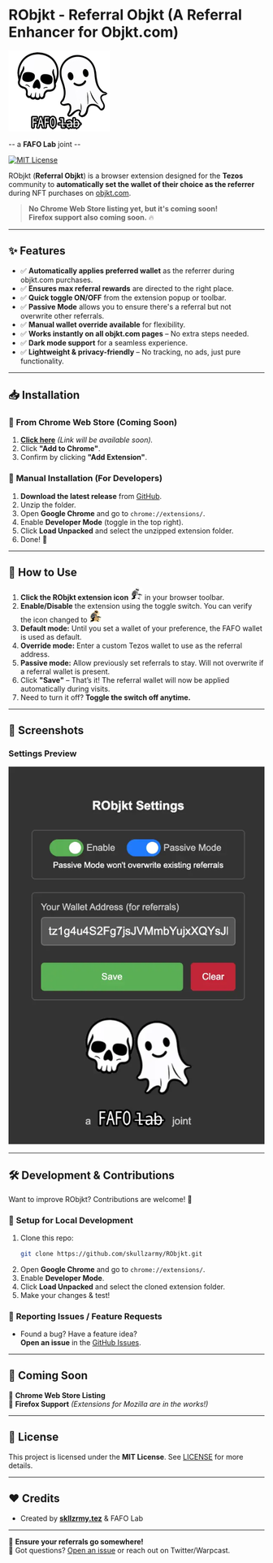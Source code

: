 # RObjkt - Referral Objkt (A Referral Enhancer for Objkt.com)

![a FAFO Lab joint](fafo-logo-200.png)

-- a **FAFO Lab** joint --

[![MIT License](https://img.shields.io/badge/license-MIT-blue.svg)](LICENSE)

RObjkt (**Referral Objkt**) is a browser extension designed for the **Tezos** community to **automatically set the wallet of their choice as the referrer** during NFT purchases on [objkt.com](https://objkt.com).

> **No Chrome Web Store listing yet, but it's coming soon!**  
> **Firefox support also coming soon.** 🔥

---

## ✨ Features

-   ✅ **Automatically applies preferred wallet** as the referrer during objkt.com purchases.
-   ✅ **Ensures max referral rewards** are directed to the right place.
-   ✅ **Quick toggle ON/OFF** from the extension popup or toolbar.
-   ✅ **Passive Mode** allows you to ensure there's a referral but not overwrite other referrals.
-   ✅ **Manual wallet override available** for flexibility.
-   ✅ **Works instantly on all objkt.com pages** – No extra steps needed.
-   ✅ **Dark mode support** for a seamless experience.
-   ✅ **Lightweight & privacy-friendly** – No tracking, no ads, just pure functionality.

---

## 📥 Installation

### 🔹 **From Chrome Web Store (Coming Soon)**

1. **[Click here](#)** _(Link will be available soon)._
2. Click **"Add to Chrome"**.
3. Confirm by clicking **"Add Extension"**.

### 🔹 **Manual Installation (For Developers)**

1. **Download the latest release** from [GitHub](https://github.com/skullzarmy/RObjkt/releases).
2. Unzip the folder.
3. Open **Google Chrome** and go to `chrome://extensions/`.
4. Enable **Developer Mode** (toggle in the top right).
5. Click **Load Unpacked** and select the unzipped extension folder.
6. Done! 🎉

---

## 🔧 How to Use

1. **Click the RObjkt extension icon** <img src="icon-off.png" alt="RObjkt extension icon off" width="24" /> in your browser toolbar.
1. **Enable/Disable** the extension using the toggle switch. You can verify the icon changed to <img src="icon-on.png" alt="RObjkt extension icon on" width="24">
1. **Default mode:** Until you set a wallet of your preference, the FAFO wallet is used as default.
1. **Override mode:** Enter a custom Tezos wallet to use as the referral address.
1. **Passive mode:** Allow previously set referrals to stay. Will not overwrite if a referral wallet is present.
1. Click **"Save"** – That’s it! The referral wallet will now be applied automatically during visits.
1. Need to turn it off? **Toggle the switch off anytime.**

---

## 📸 Screenshots

### Settings Preview

![Settings](./settings.webp)

---

## 🛠️ Development & Contributions

Want to improve RObjkt? Contributions are welcome! 🎉

### 🔹 **Setup for Local Development**

1. Clone this repo:
    ```bash
    git clone https://github.com/skullzarmy/RObjkt.git
    ```
2. Open **Google Chrome** and go to `chrome://extensions/`.
3. Enable **Developer Mode**.
4. Click **Load Unpacked** and select the cloned extension folder.
5. Make your changes & test!

### 🔹 **Reporting Issues / Feature Requests**

-   Found a bug? Have a feature idea?  
    **Open an issue** in the [GitHub Issues](https://github.com/skullzarmy/RObjkt/issues).

---

## 🚀 Coming Soon

🔹 **Chrome Web Store Listing**  
🔹 **Firefox Support** _(Extensions for Mozilla are in the works!)_

---

## 📜 License

This project is licensed under the **MIT License**. See [LICENSE](LICENSE) for more details.

---

## ❤️ Credits

-   Created by [**skllzrmy.tez**](https://github.com/skullzarmy) & FAFO Lab

---

🔹 **Ensure your referrals go somewhere!**  
💬 Got questions? [Open an issue](https://github.com/skullzarmy/RObjkt/issues) or reach out on Twitter/Warpcast.
